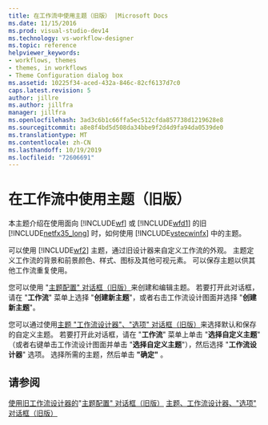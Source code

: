 ```yaml
---
title: 在工作流中使用主题（旧版） |Microsoft Docs
ms.date: 11/15/2016
ms.prod: visual-studio-dev14
ms.technology: vs-workflow-designer
ms.topic: reference
helpviewer_keywords:
- workflows, themes
- themes, in workflows
- Theme Configuration dialog box
ms.assetid: 10225f34-aced-432a-846c-82cf6137d7c0
caps.latest.revision: 5
author: jillre
ms.author: jillfra
manager: jillfra
ms.openlocfilehash: 3ad3c6b1c66ffa5ec512cfda857738d1219628e8
ms.sourcegitcommit: a8e8f4bd5d508da34bbe9f2d4d9fa94da0539de0
ms.translationtype: MT
ms.contentlocale: zh-CN
ms.lasthandoff: 10/19/2019
ms.locfileid: "72606691"
---
```

# <a name="using-themes-in-workflows-legacy"></a>在工作流中使用主题（旧版）
本主题介绍在使用面向 [!INCLUDE[wf](../includes/wf-md.md)] 或 [!INCLUDE[wfd1](../includes/wfd1-md.md)] 的旧 [!INCLUDE[netfx35_long](../includes/netfx35-long-md.md)] 时，如何使用 [!INCLUDE[vstecwinfx](../includes/vstecwinfx-md.md)] 中的主题。

 可以使用 [!INCLUDE[wf2](../includes/wf2-md.md)] 主题，通过旧设计器来自定义工作流的外观。 主题定义工作流的背景和前景颜色、样式、图标及其他可视元素。 可以保存主题以供其他工作流重复使用。

 您可以使用 "[主题配置" 对话框（旧版）](../workflow-designer/theme-configuration-dialog-box-legacy.md)来创建和编辑主题。 若要打开此对话框，请在 "**工作流**" 菜单上选择 "**创建新主题**"，或者右击工作流设计图面并选择 "**创建新主题**"。

 您可以通过使用[主题 "工作流设计器"、"选项" 对话框（旧版）](../workflow-designer/themes-workflow-designer-options-dialog-box-legacy.md)来选择默认和保存的自定义主题。 若要打开此对话框，请在 "**工作流**" 菜单上单击 "**选择自定义主题**" （或者右键单击工作流设计图面并单击 "**选择自定义主题**"），然后选择 "**工作流设计器**" 选项。 选择所需的主题，然后单击 **"确定"** 。

## <a name="see-also"></a>请参阅
 [使用旧工作流设计器的](../workflow-designer/using-the-legacy-workflow-designer.md)"[主题配置" 对话框（旧版）](../workflow-designer/theme-configuration-dialog-box-legacy.md) [主题、工作流设计器、"选项" 对话框（旧版）](../workflow-designer/themes-workflow-designer-options-dialog-box-legacy.md)